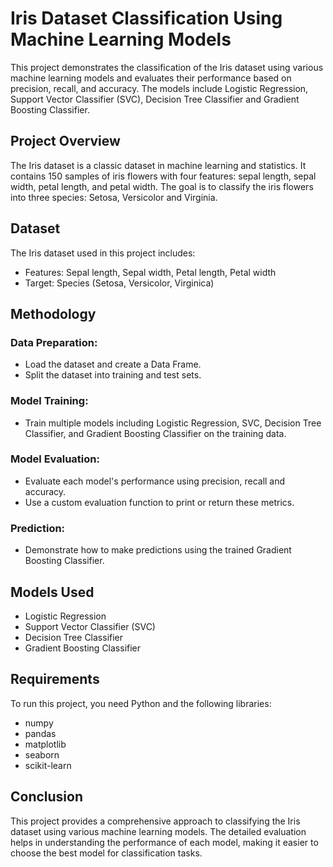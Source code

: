 # Iris Dataset Classification Using Machine Learning Models
This project demonstrates the classification of the Iris dataset using various machine learning models and evaluates their performance based on precision, recall, and accuracy. The models include Logistic Regression, Support Vector Classifier (SVC), Decision Tree Classifier and Gradient Boosting Classifier.

## Project Overview
The Iris dataset is a classic dataset in machine learning and statistics. It contains 150 samples of iris flowers with four features: sepal length, sepal width, petal length, and petal width. The goal is to classify the iris flowers into three species: Setosa, Versicolor and Virginia.

## Dataset
The Iris dataset used in this project includes:

- Features: Sepal length, Sepal width, Petal length, Petal width
- Target: Species (Setosa, Versicolor, Virginica)

## Methodology
### Data Preparation: 
- Load the dataset and create a Data Frame.
- Split the dataset into training and test sets.

### Model Training:
- Train multiple models including Logistic Regression, SVC, Decision Tree Classifier, and Gradient Boosting Classifier on the training data.

### Model Evaluation:
- Evaluate each model's performance using precision, recall and accuracy.
- Use a custom evaluation function to print or return these metrics.
  
### Prediction:
- Demonstrate how to make predictions using the trained Gradient Boosting Classifier.

## Models Used 
- Logistic Regression
- Support Vector Classifier (SVC)
- Decision Tree Classifier
- Gradient Boosting Classifier

## Requirements
To run this project, you need Python and the following libraries:

- numpy
- pandas
- matplotlib
- seaborn
- scikit-learn

## Conclusion
This project provides a comprehensive approach to classifying the Iris dataset using various machine learning models. The detailed evaluation helps in understanding the performance of each model, making it easier to choose the best model for classification tasks.
